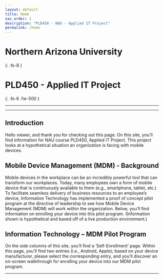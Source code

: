 ```yaml
---
layout: default
title: Home
nav_order: 1
description: "PLD450 - NAU - Applied IT Project"
permalink: /home
---
```


# Northern Arizona University
{: .fs-8 }

# PLD450 - Applied IT Project
{: .fs-6 .fw-500 }

---

---
## Introduction

Hello viewer, and thank you for checking out this page. On this site, you’ll find information for NAU course PLD450, Applied IT Project. This project looks at a hypothetical situation an organization is facing with mobile devices.

## Mobile Device Management (MDM) - Background

Mobile devices in the workplace can be an incredibly powerful tool that can transform our workplaces. Today, many employees own a form of mobile device that is continuously available to them (e.g., smartphone, tablet, etc.) To facilitate seamless delivery of business resources to an employee’s device, Information Technology has implemented a proof of concept pilot program at the directive of leadership to see how Mobile Device Management (MDM) will work within the organization. Below, you’ll find information on enrolling your device into this pilot program. (Information shown is hypothetical and based off of a live production environment.)

## Information Technology – MDM Pilot Program

On the side columns of this site, you’ll find a ‘Self-Enrollment’ page. Within this page, you’ll find two entries (i.e., Android, Apple); based on your device manufacturer, please select the corresponding entry, and you’ll discover an on-screen walkthrough for enrolling your device into our MDM pilot program.  

---
